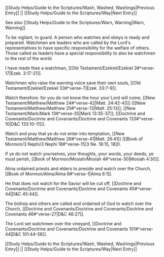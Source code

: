 [[Study Helps/Guide to the Scriptures/Wash, Washed, Washings|Previous Entry]]  ||  [[Study Helps/Guide to the Scriptures/Way|Next Entry]]

 See also [[Study Helps/Guide to the Scriptures/Warn, Warning|Warn, Warning]]

 To be vigilant, to guard. A person who watches and obeys is ready and prepared. Watchmen are leaders who are called by the Lord's representatives to have specific responsibility for the welfare of others. Those called as leaders have a special responsibility to also be watchmen to the rest of the world.

 I have made thee a watchman, [[Old Testament/Ezekiel/Ezekiel 3#^verse-17|Ezek. 3:17-21]].

 Watchmen who raise the warning voice save their own souls, [[Old Testament/Ezekiel/Ezekiel 33#^verse-7|Ezek. 33:7-9]].

 Watch therefore: for you do not know the hour your Lord will come, [[New Testament/Matthew/Matthew 24#^verse-42|Matt. 24:42-43]] ([[New Testament/Matthew/Matthew 25#^verse-13|Matt. 25:13]]; [[New Testament/Mark/Mark 13#^verse-35|Mark 13:35-37]]; [[Doctrine and Covenants/Doctrine and Covenants/Doctrine and Covenants 133#^verse-10|D&C 133:10-11]]).

 Watch and pray that ye do not enter into temptation, [[New Testament/Matthew/Matthew 26#^verse-41|Matt. 26:41]] ([[Book of Mormon/3 Nephi/3 Nephi 18#^verse-15|3 Ne. 18:15, 18]]).

 If ye do not watch yourselves, your thoughts, your words, your deeds, ye must perish, [[Book of Mormon/Mosiah/Mosiah 4#^verse-30|Mosiah 4:30]].

 Alma ordained priests and elders to preside and watch over the Church, [[Book of Mormon/Alma/Alma 6#^verse-1|Alma 6:1]].

 He that does not watch for the Savior will be cut off, [[Doctrine and Covenants/Doctrine and Covenants/Doctrine and Covenants 45#^verse-44|D&C 45:44]].

 The bishop and others are called and ordained of God to watch over the Church, [[Doctrine and Covenants/Doctrine and Covenants/Doctrine and Covenants 46#^verse-27|D&C 46:27]].

 The Lord set watchmen over the vineyard, [[Doctrine and Covenants/Doctrine and Covenants/Doctrine and Covenants 101#^verse-44|D&C 101:44-58]].

[[Study Helps/Guide to the Scriptures/Wash, Washed, Washings|Previous Entry]]  ||  [[Study Helps/Guide to the Scriptures/Way|Next Entry]]